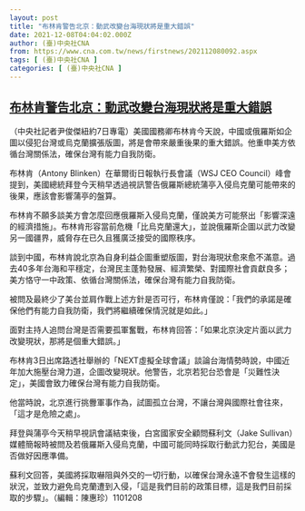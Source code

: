 ```yaml
---
layout: post
title: "布林肯警告北京：動武改變台海現狀將是重大錯誤"
date: 2021-12-08T04:04:02.000Z
author: (臺)中央社CNA
from: https://www.cna.com.tw/news/firstnews/202112080092.aspx
tags: [ (臺)中央社CNA ]
categories: [ (臺)中央社CNA ]
---
```

<!--1638936242000-->
[布林肯警告北京：動武改變台海現狀將是重大錯誤](https://www.cna.com.tw/news/firstnews/202112080092.aspx)
------

<div>
<div></div><div><p>（中央社記者尹俊傑紐約7日專電）美國國務卿布林肯今天說，中國或俄羅斯如企圖以侵犯台灣或烏克蘭擴張版圖，將是會帶來嚴重後果的重大錯誤。他重申美方依循台灣關係法，確保台灣有能力自我防衛。</p><p>布林肯（Antony Blinken）在華爾街日報執行長會議（WSJ CEO Council）峰會提到，美國總統拜登今天稍早透過視訊警告俄羅斯總統蒲亭入侵烏克蘭可能帶來的後果，應該會影響蒲亭的盤算。</p><p>布林肯不願多談美方會怎麼回應俄羅斯入侵烏克蘭，僅說美方可能祭出「影響深遠的經濟措施」。布林肯形容當前危機「比烏克蘭還大」，並說俄羅斯企圖以武力改變另一國疆界，威脅存在已久且獲廣泛接受的國際秩序。</p><p>談到中國，布林肯說北京為自身利益企圖重塑版圖，對台海現狀愈來愈不滿意。過去40多年台海和平穩定，台灣民主蓬勃發展、經濟繁榮、對國際社會貢獻良多；美方恪守一中政策、依循台灣關係法，確保台灣有能力自我防衛。</p><p>被問及最終少了美台並肩作戰上述方針是否可行，布林肯僅說：「我們的承諾是確保他們有能力自我防衛，我們將繼續確保情況就是如此。」</p><p>面對主持人追問台灣是否需要孤軍奮戰，布林肯回答：「如果北京決定片面以武力改變現狀，那將是個重大錯誤。」</p><p>布林肯3日出席路透社舉辦的「NEXT虛擬全球會議」談論台海情勢時說，中國近年加大施壓台灣力道，企圖改變現狀。他警告，北京若犯台恐會是「災難性決定」，美國會致力確保台灣有能力自我防衛。</p><p>他當時說，北京進行挑釁軍事作為，試圖孤立台灣，不讓台灣與國際社會往來，「這才是危險之處」。</p><p>拜登與蒲亭今天稍早視訊會議結束後，白宮國家安全顧問蘇利文（Jake Sullivan）媒體簡報時被問及若俄羅斯入侵烏克蘭，中國可能同時採取行動武力犯台，美國是否做好因應準備。</p><p>蘇利文回答，美國將採取嚇阻與外交的一切行動，以確保台灣永遠不會發生這樣的狀況，並致力避免烏克蘭遭到入侵，「這是我們目前的政策目標，這是我們目前採取的步驟」。（編輯：陳惠珍）1101208</p></div>
</div>
